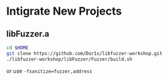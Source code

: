 # Intigrate New Projects

## libFuzzer.a
```bash
cd $HOME
git clone https://github.com/Dor1s/libfuzzer-workshop.git
./libfuzzer-workshop/libFuzzer/Fuzzer/build.sh
```

or use `-fsanitize=fuzzer,address`